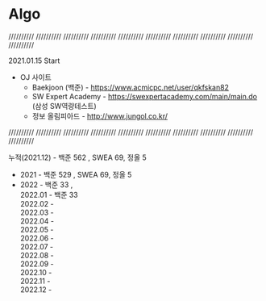 # Algo

 ////////// ////////// ////////// ////////// ////////// ////////// ////////// ////////// ////////// //////////

2021.01.15 Start

* OJ 사이트
  * Baekjoon (백준) - https://www.acmicpc.net/user/qkfskan82
  * SW Expert Academy - https://swexpertacademy.com/main/main.do    (삼성 SW역량테스트)
  * 정보 올림피아드 - http://www.jungol.co.kr/
 
 ////////// ////////// ////////// ////////// ////////// ////////// ////////// ////////// ////////// //////////
 
누적(2021.12) - 백준 562 , SWEA 69, 정올 5   
 * 2021 - 백준 529 , SWEA 69, 정올 5   
 * 2022 - 백준 33 ,   
2022.01 - 백준 33   
2022.02 -    
2022.03 -    
2022.04 -    
2022.05 -    
2022.06 -    
2022.07 -    
2022.08 -    
2022.09 -    
2022.10 -    
2022.11 -    
2022.12 -    
